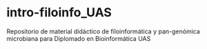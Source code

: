 # intro-filoinfo_UAS
Repositorio de material didáctico de filoinformática y pan-genómica microbiana para Diplomado en Bioinformática UAS
